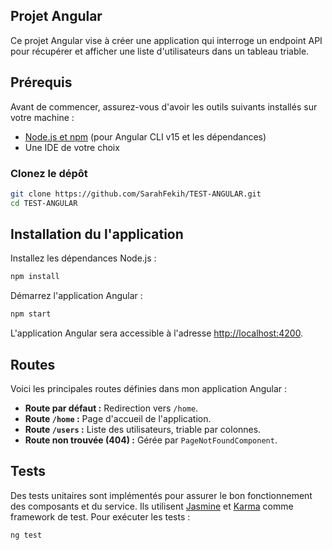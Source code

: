 ## Projet Angular

Ce projet Angular vise à créer une application qui interroge un endpoint API pour récupérer et afficher une liste d'utilisateurs dans un tableau triable. 

## Prérequis

Avant de commencer, assurez-vous d'avoir les outils suivants installés sur votre machine :

- [Node.js et npm](https://nodejs.org/en/download/) (pour Angular CLI v15 et les dépendances)
- Une IDE de votre choix

### Clonez le dépôt

```bash
git clone https://github.com/SarahFekih/TEST-ANGULAR.git
cd TEST-ANGULAR
```

## Installation du l'application

Installez les dépendances Node.js :

```bash
npm install
```

Démarrez l'application Angular :

```bash
npm start
```

L'application Angular sera accessible à l'adresse [http://localhost:4200](http://localhost:4200).

## Routes

Voici les principales routes définies dans mon application Angular :

- **Route par défaut :** Redirection vers `/home`.
- **Route `/home` :** Page d'accueil de l'application.
- **Route `/users` :** Liste des utilisateurs, triable par colonnes.
- **Route non trouvée (404) :** Gérée par `PageNotFoundComponent`.

## Tests
Des tests unitaires sont implémentés pour assurer le bon fonctionnement des composants et du service. Ils utilisent [Jasmine](https://jasmine.github.io/) et [Karma](https://karma-runner.github.io/latest/index.html) comme framework de test.
Pour exécuter les tests :

```bash
ng test
```